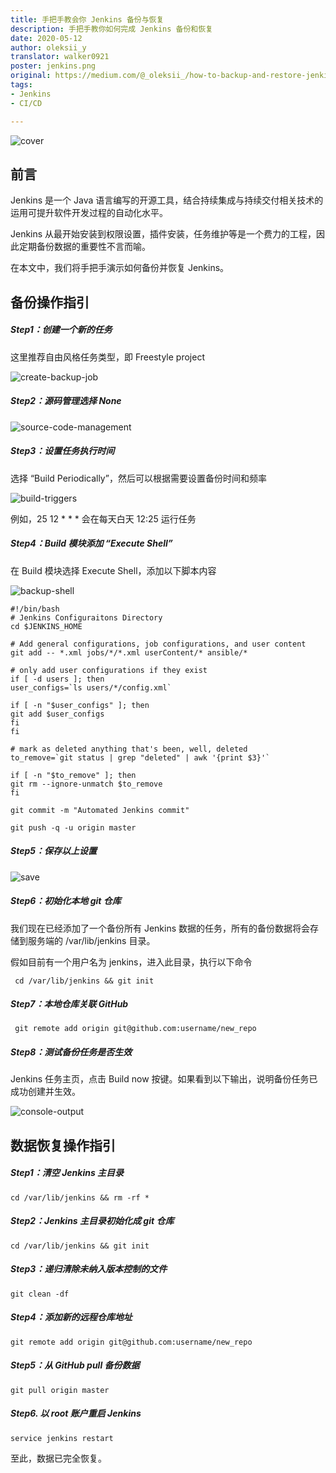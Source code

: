 ```yaml
---
title: 手把手教会你 Jenkins 备份与恢复  
description: 手把手教你如何完成 Jenkins 备份和恢复  
date: 2020-05-12  
author: oleksii_y  
translator: walker0921  
poster: jenkins.png  
original: https://medium.com/@_oleksii_/how-to-backup-and-restore-jenkins-complete-guide-62fc2f99b457  
tags:  
- Jenkins  
- CI/CD  

---
```


![cover](jenkins.png)
##  前言

Jenkins 是一个 Java 语言编写的开源工具，结合持续集成与持续交付相关技术的运用可提升软件开发过程的自动化水平。 

Jenkins 从最开始安装到权限设置，插件安装，任务维护等是一个费力的工程，因此定期备份数据的重要性不言而喻。

在本文中，我们将手把手演示如何备份并恢复 Jenkins。

##  备份操作指引

##### Step1：创建一个新的任务

这里推荐自由风格任务类型，即 Freestyle project

![create-backup-job](create-backup-job.png)

##### Step2：源码管理选择 None

![source-code-management](source-code-management.png)

##### Step3：设置任务执行时间

选择 “Build Periodically”，然后可以根据需要设置备份时间和频率

![build-triggers](build-triggers.png)

例如，25 12 * * * 会在每天白天 12:25 运行任务


##### Step4：Build 模块添加 “Execute Shell”

在 Build 模块选择 Execute Shell，添加以下脚本内容

![backup-shell](backup-shell.png)

    #!/bin/bash 
    # Jenkins Configuraitons Directory
    cd $JENKINS_HOME
    
    # Add general configurations, job configurations, and user content
    git add -- *.xml jobs/*/*.xml userContent/* ansible/*
    
    # only add user configurations if they exist
    if [ -d users ]; then
    user_configs=`ls users/*/config.xml`
    
    if [ -n "$user_configs" ]; then
    git add $user_configs
    fi
    fi
    
    # mark as deleted anything that's been, well, deleted
    to_remove=`git status | grep "deleted" | awk '{print $3}'`
    
    if [ -n "$to_remove" ]; then
    git rm --ignore-unmatch $to_remove
    fi
    
    git commit -m "Automated Jenkins commit"
    
    git push -q -u origin master


##### Step5：保存以上设置

![save](save.png)

##### Step6：初始化本地 git 仓库

我们现在已经添加了一个备份所有 Jenkins 数据的任务，所有的备份数据将会存储到服务端的 /var/lib/jenkins 目录。

假如目前有一个用户名为 jenkins，进入此目录，执行以下命令

     cd /var/lib/jenkins && git init

##### Step7：本地仓库关联 GitHub 

     git remote add origin git@github.com:username/new_repo
    
##### Step8：测试备份任务是否生效

Jenkins 任务主页，点击 Build now 按键。如果看到以下输出，说明备份任务已成功创建并生效。

![console-output](console-output.png)

##  数据恢复操作指引

##### Step1：清空 Jenkins 主目录

    cd /var/lib/jenkins && rm -rf *
 
##### Step2：Jenkins 主目录初始化成 git 仓库

    cd /var/lib/jenkins && git init

##### Step3：递归清除未纳入版本控制的文件

    git clean -df

##### Step4：添加新的远程仓库地址

    git remote add origin git@github.com:username/new_repo

##### Step5：从 GitHub pull 备份数据

    git pull origin master

##### Step6. 以 root 账户重启 Jenkins

    service jenkins restart

至此，数据已完全恢复。